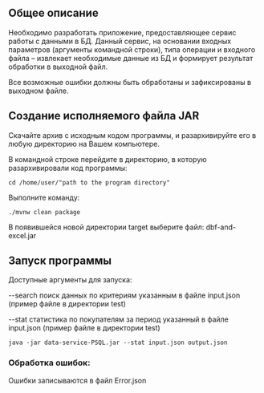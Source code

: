 ## Общее описание
Необходимо разработать приложение, предоставляющее сервис работы с данными в БД. Данный сервис, на основании входных 
параметров (аргументы командной строки), типа операции и входного файла – извлекает необходимые данные из БД и 
формирует результат обработки в выходной файл.

Все возможные ошибки должны быть обработаны и зафиксированы в выходном файле.

## Создание исполняемого файла JAR
Скачайте архив с исходным кодом программы, и разархивируйте его в любую директорию на Вашем компьютере.

В командной строке перейдите в директорию, в которую разархивировали код программы:

    cd /home/user/"path to the program directory"

Выполните команду:

    ./mvnw clean package

В появившейся новой директории target выберите файл: dbf-and-excel.jar

## Запуск программы
Доступные аргументы для запуска:

--search    поиск данных по критериям указанным в файле input.json (пример файле в директории test)

--stat      статистика по покупателям за период указанный в файле input.json (пример файле в директории test)

    java -jar data-service-PSQL.jar --stat input.json output.json


### Обработка ошибок:
Ошибки записываются в файл Error.json